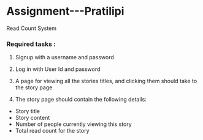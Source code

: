 # Assignment---Pratilipi
Read Count System

### Required tasks :

1. Signup with a username and password

2. Log in with User Id and password

3. A page for viewing all the stories titles, and clicking them should take to the story
page

4. The story page should contain the following details:
  - Story title
  - Story content
  - Number of people currently viewing this story
  - Total read count for the story
